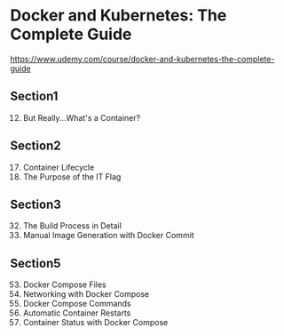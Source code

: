 # Docker and Kubernetes: The Complete Guide

https://www.udemy.com/course/docker-and-kubernetes-the-complete-guide

## Section1
12. But Really...What's a Container?

## Section2
17. Container Lifecycle
24. The Purpose of the IT Flag

## Section3
32. The Build Process in Detail
36. Manual Image Generation with Docker Commit

## Section5
53. Docker Compose Files
54. Networking with Docker Compose
55. Docker Compose Commands
58. Automatic Container Restarts
59. Container Status with Docker Compose
